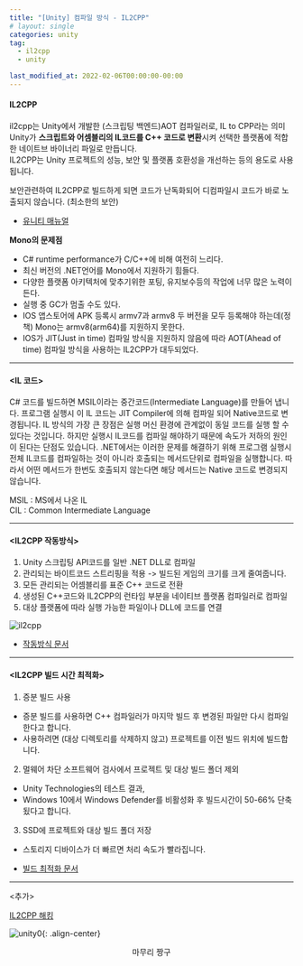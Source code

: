 ```yaml
---
title: "[Unity] 컴파일 방식 - IL2CPP"
# layout: single
categories: unity
tag: 
  - il2cpp
  - unity

last_modified_at: 2022-02-06T00:00:00-00:00
---
```


#### IL2CPP
il2cpp는 Unity에서 개발한 (스크립팅 백엔드)AOT 컴파일러로, IL to CPP라는 의미   
Unity가 **스크립트와 어셈블리의 IL코드를 C++ 코드로 변환**시켜 선택한 플랫폼에 적합한 네이트브 바이너리 파일로 만듭니다.   
IL2CPP는 Unity 프로젝트의 성능, 보안 및 플랫폼 호환성을 개선하는 등의 용도로 사용됩니다.

보안관련하여 IL2CPP로 빌드하게 되면 코드가 난독화되어 디컴파일시 코드가 바로 노출되지 않습니다. (최소한의 보안)    

- [유니티 매뉴얼](https://docs.unity3d.com/kr/2018.4/Manual/IL2CPP.html)    

**Mono의 문제점**   
- C# runtime performance가 C/C++에 비해 여전히 느리다.
- 최신 버전의 .NET언어를 Mono에서 지원하기 힘들다.
- 다양한 플랫폼 아키텍처에 맞추기위한 포팅, 유지보수등의 작업에 너무 많은 노력이 든다.
- 실행 중 GC가 멈출 수도 있다.
- IOS 앱스토어에 APK 등록시 armv7과 armv8 두 버전을 모두 등록해야 하는데(정책) Mono는 armv8(arm64)를 지원하지 못한다.
- IOS가 JIT(Just in time) 컴파일 방식을 지원하지 않음에 따라 AOT(Ahead of time) 컴파일 방식을 사용하는 IL2CPP가 대두되었다.
 
--- 

#### \<IL 코드\>

C# 코드를 빌드하면 MSIL이라는 중간코드(Intermediate Language)를 만들어 냅니다. 프로그램 실행시 이 IL 코드는 JIT Compiler에 의해 컴파일 되어 Native코드로 변경됩니다. IL 방식의 가장 큰 장점은 실행 머신 환경에 관계없이 동일 코드를 실행 할 수 있다는 것입니다. 하지만 실행시 IL코드를 컴파일 해야하기 때문에 속도가 저하의 원인이 된다는 단점도 있습니다. .NET에서는 이러한 문제를 해결하기 위해 프로그램 실행시 전체 IL코드를 컴파일하는 것이 아니라 호출되는 메서드단위로 컴파일을 실행합니다. 따라서 어떤 메서드가 한번도 호출되지 않는다면 해당 메서드는 Native 코드로 변경되지 않습니다.    

MSIL  :  MS에서 나온 IL   
CIL    :  Common Intermediate Language   

---

#### \<IL2CPP 작동방식\>
1. Unity 스크립팅 API코드를 일반 .NET DLL로 컴파일
2. 관리되는 바이트코드 스트리핑을 적용 -> 빌드된 게임의 크기를 크게 줄여줍니다.
3. 모든 관리되는 어셈블리를 표준 C++ 코드로 전환
4. 생성된 C++코드와 IL2CPP의 런타임 부분을 네이티브 플랫폼 컴파일러로 컴파일
5. 대상 플랫폼에 따라 실행 가능한 파일이나 DLL에 코드를 연결

![il2cpp](https://user-images.githubusercontent.com/46421475/152694169-4f5f93d6-1d6b-4281-8ab5-1742ff68e18b.png)

- [작동방식 문서](https://docs.unity3d.com/kr/2018.4/Manual/IL2CPP-HowItWorks.html)

--- 

#### \<IL2CPP 빌드 시간 최적화\>

1. 증분 빌드 사용
  - 증분 빌드를 사용하면 C++ 컴파일러가 마지막 빌드 후 변경된 파일만 다시 컴파일한다고 합니다.
  - 사용하려면 (대상 디렉토리를 삭제하지 않고) 프로젝트를 이전 빌드 위치에 빌드합니다.
2. 멀웨어 차단 소프트웨어 검사에서 프로젝트 및 대상 빌드 폴더 제외
  - Unity Technologies의 테스트 결과,
  - Windows 10에서 Windows Defender를 비활성화 후 빌드시간이 50-66% 단축됬다고 합니다.
3. SSD에 프로젝트와 대상 빌드 폴더 저장
  - 스토리지 디바이스가 더 빠르면 처리 속도가 빨라집니다.

- [빌드 최적화 문서](https://docs.unity3d.com/kr/2018.4/Manual/IL2CPP-OptimizingBuildTimes.html)

--- 

\<추가\>    

[IL2CPP 해킹](http://linforum.kr/bbs/board.php?bo_table=android&wr_id=4&sca=%EA%B0%95%EC%A2%8C&page=2)   

![unity0](https://user-images.githubusercontent.com/46421475/152694310-60b9fbdc-60d1-4941-8d18-136e355e9e26.png){: .align-center}
<div align="center">  
  마무리 짱구
</div>